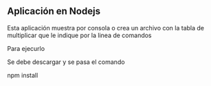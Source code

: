 
## Aplicación en Nodejs

Esta aplicación muestra por consola o crea un archivo con
la tabla de multiplicar que le indique por la linea de comandos

Para ejecurlo

Se debe descargar y se pasa el comando

npm install